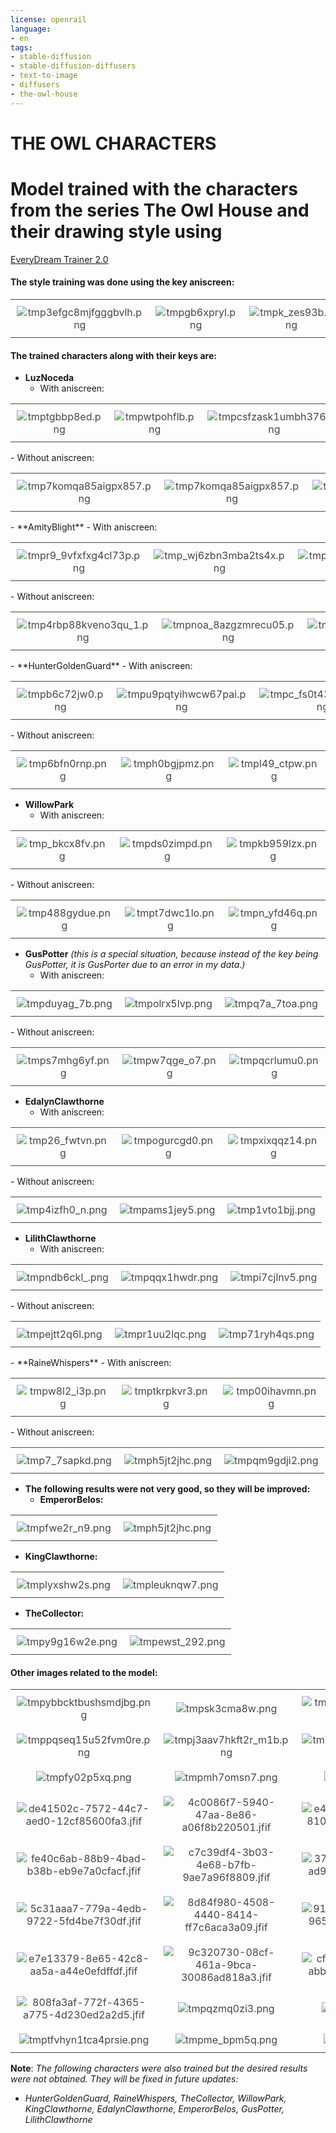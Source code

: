 ```yaml
---
license: openrail
language:
- en
tags:
- stable-diffusion
- stable-diffusion-diffusers
- text-to-image
- diffusers
- the-owl-house
---
```

<style>
  table {
    border-collapse: collapse;
    width: 100%;
    opacity: 0.8;
  }
  td {
    border: none;
    padding: 10px;
  }
  img {
    max-width: 100%;
  }
  tr {
    border-top: none;
    border-bottom: none;
  }
</style>



# THE OWL CHARACTERS

# Model trained with the characters from the series The Owl House and their drawing style using
[EveryDream Trainer 2.0](https://github.com/victorchall/EveryDream2trainer)

#### The style training was done using the key **aniscreen**:
<table>
    <tr>
        <td align="center">
            <img
                src="https://huggingface.co/Jartemio/The_Owl_Characters_V2/resolve/main/images/tmp3efgc8mjfgggbvlh.png"
                alt="tmp3efgc8mjfgggbvlh.png" title="tmp3efgc8mjfgggbvlh.png" />
        </td>
        <td align="center">
            <img
                src="https://huggingface.co/Jartemio/The_Owl_Characters_V2/resolve/main/images/tmpgb6xpryl.png"
                alt="tmpgb6xpryl.png" title="tmpgb6xpryl.png"  />
        </td>
        <td align="center">
            <img
                src="https://huggingface.co/Jartemio/The_Owl_Characters_V2/resolve/main/images/tmpk_zes93b.png"
                alt="tmpk_zes93b.png" title="tmpk_zes93b.png" />
        </td>
    </tr>
</table>

#### The trained characters along with their keys are:


- **LuzNoceda**
  - With aniscreen:
<table>
    <tr>
        <td align="center">
            <img
                src="https://huggingface.co/Jartemio/The_Owl_Characters_V2/resolve/main/images/tmptgbbp8ed.png"
                alt="tmptgbbp8ed.png" title="tmptgbbp8ed.png"/>
        </td>
        <td align="center">
            <img
                src="https://huggingface.co/Jartemio/The_Owl_Characters_V2/resolve/main/images/tmpwtpohflb.png"
                alt="tmpwtpohflb.png" title="tmpwtpohflb.png" />
        </td>
        <td align="center">
            <img
                src="https://huggingface.co/Jartemio/The_Owl_Characters_V2/resolve/main/images/tmpcsfzask1umbh376s.png"
                alt="tmpcsfzask1umbh376s.png" title="tmpk_zes93b.png" />
        </td>
    </tr>
</table>
  - Without aniscreen:
<table>
    <tr>
        <td align="center">
            <img
                src="https://huggingface.co/Jartemio/The_Owl_Characters_V2/resolve/main/images/tmpl5egvhsig9dmb_3y.png"
                alt="tmp7komqa85aigpx857.png" title="tmpl5egvhsig9dmb_3y.png"/>
        </td>
        <td align="center">
            <img
                src="https://huggingface.co/Jartemio/The_Owl_Characters_V2/resolve/main/images/tmp7komqa85aigpx857.png"
                alt="tmp7komqa85aigpx857.png" title="tmp7komqa85aigpx857.png" />
        </td>
        <td align="center">
            <img
                src="https://huggingface.co/Jartemio/The_Owl_Characters_V2/resolve/main/images/tmpca1fmrfa.png"
                alt="tmpca1fmrfa.png" title="tmpca1fmrfa.png" />
        </td>
    </tr>
</table>
- **AmityBlight**
  - With aniscreen:
<table>
    <tr>
        <td align="center">
            <img
                src="https://huggingface.co/Jartemio/The_Owl_Characters_V2/resolve/main/images/tmpr9_9vfxfxg4cl73p.png"
                alt="tmpr9_9vfxfxg4cl73p.png" title="tmpr9_9vfxfxg4cl73p.png"/>
        </td>
        <td align="center">
            <img
                src="https://huggingface.co/Jartemio/The_Owl_Characters_V2/resolve/main/images/tmp_wj6zbn3mba2ts4x.png"
                alt="tmp_wj6zbn3mba2ts4x.png" title="tmp_wj6zbn3mba2ts4x.png"/>
        </td>
        <td align="center">
            <img
                src="https://huggingface.co/Jartemio/The_Owl_Characters_V2/resolve/main/images/tmp3pb40xo9.png"
                alt="tmp3pb40xo9.png" title="tmp3pb40xo9.png"  />
        </td>
    </tr>
</table>
  - Without aniscreen:
<table>
    <tr>
        <td align="center">
            <img
                src="https://huggingface.co/Jartemio/The_Owl_Characters_V2/resolve/main/images/tmp4rbp88kveno3qu_1.png"
                alt="tmp4rbp88kveno3qu_1.png" title="tmp4rbp88kveno3qu_1.png" />
        </td>
        <td align="center">
            <img
                src="https://huggingface.co/Jartemio/The_Owl_Characters_V2/resolve/main/images/tmpnoa_8azgzmrecu05.png"
                alt="tmpnoa_8azgzmrecu05.png" title="tmpnoa_8azgzmrecu05.png"  />
        </td>
        <td align="center">
            <img
                src="https://huggingface.co/Jartemio/The_Owl_Characters_V2/resolve/main/images/tmplt00ac1a.png"
                alt="tmplt00ac1a.png" title="tmplt00ac1a.png" />
        </td>
    </tr>
</table>
- **HunterGoldenGuard**
  - With aniscreen:
<table>
    <tr>
        <td align="center">
            <img
                src="https://huggingface.co/Jartemio/The_Owl_Characters_V2/resolve/main/images/tmpb6c72jw0.png"
                alt="tmpb6c72jw0.png" title="tmpb6c72jw0.png"/>
        </td>
        <td align="center">
            <img
                src="https://huggingface.co/Jartemio/The_Owl_Characters_V2/resolve/main/images/tmpu9pqtyihwcw67pai.png"
                alt="tmpu9pqtyihwcw67pai.png" title="tmpu9pqtyihwcw67pai.png"/>
        </td>
        <td align="center">
            <img
                src="https://huggingface.co/Jartemio/The_Owl_Characters_V2/resolve/main/images/tmpc_fs0t43hiu791u4.png"
                alt="tmpc_fs0t43hiu791u4.png" title="tmpc_fs0t43hiu791u4.png"  />
        </td>
    </tr>
</table>
  - Without aniscreen:
<table>
    <tr>
        <td align="center">
            <img
                src="https://huggingface.co/Jartemio/The_Owl_Characters_V2/resolve/main/images/tmp6bfn0rnp.png"
                alt="tmp6bfn0rnp.png" title="tmp6bfn0rnp.png" />
        </td>
        <td align="center">
            <img
                src="https://huggingface.co/Jartemio/The_Owl_Characters_V2/resolve/main/images/tmph0bgjpmz.png"
                alt="tmph0bgjpmz.png" title="tmph0bgjpmz.png"  />
        </td>
        <td align="center">
            <img
                src="https://huggingface.co/Jartemio/The_Owl_Characters_V2/resolve/main/images/tmpl49_ctpw.png"
                alt="tmpl49_ctpw.png" title="tmpl49_ctpw.png" />
        </td>
    </tr>
</table>

- **WillowPark**
  - With aniscreen:
<table>
    <tr>
        <td align="center">
            <img
                src="https://huggingface.co/Jartemio/The_Owl_Characters_V2/resolve/main/images/tmp_bkcx8fv.png"
                alt="tmp_bkcx8fv.png" title="tmp_bkcx8fv.png"/>
        </td>
        <td align="center">
            <img
                src="https://huggingface.co/Jartemio/The_Owl_Characters_V2/resolve/main/images/tmpds0zimpd.png"
                alt="tmpds0zimpd.png" title="tmpds0zimpd.png"/>
        </td>
        <td align="center">
            <img
                src="https://huggingface.co/Jartemio/The_Owl_Characters_V2/resolve/main/images/tmpkb959lzx.png"
                alt="tmpkb959lzx.png" title="tmpkb959lzx.png"  />
        </td>
    </tr>
</table>
  - Without aniscreen:
<table>
    <tr>
        <td align="center">
            <img
                src="https://huggingface.co/Jartemio/The_Owl_Characters_V2/resolve/main/images/tmp488gydue.png"
                alt="tmp488gydue.png" title="tmp488gydue.png" />
        </td>
        <td align="center">
            <img
                src="https://huggingface.co/Jartemio/The_Owl_Characters_V2/resolve/main/images/tmpt7dwc1lo.png"
                alt="tmpt7dwc1lo.png" title="tmpt7dwc1lo.png"  />
        </td>
        <td align="center">
            <img
                src="https://huggingface.co/Jartemio/The_Owl_Characters_V2/resolve/main/images/tmpn_yfd46q.png"
                alt="tmpn_yfd46q.png" title="tmpn_yfd46q.png" />
        </td>
    </tr>
</table>

- **GusPotter** *(this is a special situation, because instead of the key being GusPotter, it is *GusPorter* due to an error in my data.)*
  - With aniscreen:
<table>
    <tr>
        <td align="center">
            <img
                src="https://huggingface.co/Jartemio/The_Owl_Characters_V2/resolve/main/images/tmpduyag_7b.png"
                alt="tmpduyag_7b.png" title="tmpduyag_7b.png"/>
        </td>
        <td align="center">
            <img
                src="https://huggingface.co/Jartemio/The_Owl_Characters_V2/resolve/main/images/tmpolrx5lvp.png"
                alt="tmpolrx5lvp.png" title="tmpolrx5lvp.png"/>
        </td>
        <td align="center">
            <img
                src="https://huggingface.co/Jartemio/The_Owl_Characters_V2/resolve/main/images/tmpq7a_7toa.png"
                alt="tmpq7a_7toa.png" title="tmpq7a_7toa.png"  />
        </td>
    </tr>
</table>
  - Without aniscreen:
<table>
    <tr>
        <td align="center">
            <img
                src="https://huggingface.co/Jartemio/The_Owl_Characters_V2/resolve/main/images/tmps7mhg6yf.png"
                alt="tmps7mhg6yf.png" title="tmps7mhg6yf.png" />
        </td>
        <td align="center">
            <img
                src="https://huggingface.co/Jartemio/The_Owl_Characters_V2/resolve/main/images/tmpw7qge_o7.png"
                alt="tmpw7qge_o7.png" title="tmpw7qge_o7.png"  />
        </td>
        <td align="center">
            <img
                src="https://huggingface.co/Jartemio/The_Owl_Characters_V2/resolve/main/images/tmpqcrlumu0.png"
                alt="tmpqcrlumu0.png" title="tmpqcrlumu0.png" />
        </td>
    </tr>
</table>

- **EdalynClawthorne**
  - With aniscreen:
<table>
    <tr>
        <td align="center">
            <img
                src="https://huggingface.co/Jartemio/The_Owl_Characters_V2/resolve/main/images/tmp26_fwtvn.png"
                alt="tmp26_fwtvn.png" title="tmp26_fwtvn.png"/>
        </td>
        <td align="center">
            <img
                src="https://huggingface.co/Jartemio/The_Owl_Characters_V2/resolve/main/images/tmpogurcgd0.png"
                alt="tmpogurcgd0.png" title="tmpogurcgd0.png"/>
        </td>
        <td align="center">
            <img
                src="https://huggingface.co/Jartemio/The_Owl_Characters_V2/resolve/main/images/tmpxixqqz14.png"
                alt="tmpxixqqz14.png" title="tmpxixqqz14.png"  />
        </td>
    </tr>
</table>
  - Without aniscreen:
<table>
    <tr>
        <td align="center">
            <img
                src="https://huggingface.co/Jartemio/The_Owl_Characters_V2/resolve/main/images/tmp4izfh0_n.png"
                alt="tmp4izfh0_n.png" title="tmp4izfh0_n.png" />
        </td>
        <td align="center">
            <img
                src="https://huggingface.co/Jartemio/The_Owl_Characters_V2/resolve/main/images/tmpams1jey5.png"
                alt="tmpams1jey5.png" title="tmpams1jey5.png"  />
        </td>
        <td align="center">
            <img
                src="https://huggingface.co/Jartemio/The_Owl_Characters_V2/resolve/main/images/tmp1vto1bjj.png"
                alt="tmp1vto1bjj.png" title="tmp1vto1bjj.png" />
        </td>
    </tr>
</table>


- **LilithClawthorne**
  - With aniscreen:
<table>
    <tr>
        <td align="center">
            <img
                src="https://huggingface.co/Jartemio/The_Owl_Characters_V2/resolve/main/images/tmpndb6ckl_.png"
                alt="tmpndb6ckl_.png" title="tmpndb6ckl_.png"/>
        </td>
        <td align="center">
            <img
                src="https://huggingface.co/Jartemio/The_Owl_Characters_V2/resolve/main/images/tmpqqx1hwdr.png"
                alt="tmpqqx1hwdr.png" title="tmpqqx1hwdr.png"/>
        </td>
        <td align="center">
            <img
                src="https://huggingface.co/Jartemio/The_Owl_Characters_V2/resolve/main/images/tmpi7cjlnv5.png"
                alt="tmpi7cjlnv5.png" title="tmpi7cjlnv5.png"  />
        </td>
    </tr>
</table>
  - Without aniscreen:
<table>
    <tr>
        <td align="center">
            <img
                src="https://huggingface.co/Jartemio/The_Owl_Characters_V2/resolve/main/images/tmpejtt2q6l.png"
                alt="tmpejtt2q6l.png" title="tmpejtt2q6l.png" />
        </td>
        <td align="center">
            <img
                src="https://huggingface.co/Jartemio/The_Owl_Characters_V2/resolve/main/images/tmpr1uu2lqc.png"
                alt="tmpr1uu2lqc.png" title="tmpr1uu2lqc.png"  />
        </td>
        <td align="center">
            <img
                src="https://huggingface.co/Jartemio/The_Owl_Characters_V2/resolve/main/images/tmp71ryh4qs.png"
                alt="tmp71ryh4qs.png" title="tmp71ryh4qs.png" />
        </td>
    </tr>
</table>
- **RaineWhispers**
  - With aniscreen:
<table>
    <tr>
        <td align="center">
            <img
                src="https://huggingface.co/Jartemio/The_Owl_Characters_V2/resolve/main/images/tmpw8l2_i3p.png"
                alt="tmpw8l2_i3p.png" title="tmpw8l2_i3p.png"/>
        </td>
        <td align="center">
            <img
                src="https://huggingface.co/Jartemio/The_Owl_Characters_V2/resolve/main/images/tmptkrpkvr3.png"
                alt="tmptkrpkvr3.png" title="tmptkrpkvr3.png"/>
        </td>
        <td align="center">
            <img
                src="https://huggingface.co/Jartemio/The_Owl_Characters_V2/resolve/main/images/tmp00ihavmn.png"
                alt="tmp00ihavmn.png" title="tmp00ihavmn.png"  />
        </td>
    </tr>
</table>
  - Without aniscreen:
<table>
    <tr>
        <td align="center">
            <img
                src="https://huggingface.co/Jartemio/The_Owl_Characters_V2/resolve/main/images/tmp7_7sapkd.png"
                alt="tmp7_7sapkd.png" title="tmp7_7sapkd.png" />
        </td>
        <td align="center">
            <img
                src="https://huggingface.co/Jartemio/The_Owl_Characters_V2/resolve/main/images/tmph5jt2jhc.png"
                alt="tmph5jt2jhc.png" title="tmph5jt2jhc.png"  />
        </td>
        <td align="center">
            <img
                src="https://huggingface.co/Jartemio/The_Owl_Characters_V2/resolve/main/images/tmpqm9gdji2.png"
                alt="tmpqm9gdji2.png" title="tmpqm9gdji2.png" />
        </td>
    </tr>
</table>

- **The following results were not very good, so they will be improved:**
  - **EmperorBelos:**
<table>
    <tr>
        <td align="center">
            <img
                src="https://huggingface.co/Jartemio/The_Owl_Characters_V2/resolve/main/images/tmpfwe2r_n9.png"
                alt="tmpfwe2r_n9.png" title="tmpfwe2r_n9.png" />
        </td>
        <td align="center">
            <img
                src="https://huggingface.co/Jartemio/The_Owl_Characters_V2/resolve/main/images/tmpcwpxky0h.png"
                alt="tmph5jt2jhc.png" title="tmpcwpxky0h.png"  />
        </td>
    </tr>
</table>

 - **KingClawthorne:**
<table>
    <tr>
        <td align="center">
            <img
                src="https://huggingface.co/Jartemio/The_Owl_Characters_V2/resolve/main/images/tmplyxshw2s.png"
                alt="tmplyxshw2s.png" title="tmplyxshw2s.png" />
        </td>
        <td align="center">
            <img
                src="https://huggingface.co/Jartemio/The_Owl_Characters_V2/resolve/main/images/tmpleuknqw7.png"
                alt="tmpleuknqw7.png" title="tmpleuknqw7.png"  />
        </td>
    </tr>
</table>

- **TheCollector:**
<table>
    <tr>
        <td align="center">
            <img
                src="https://huggingface.co/Jartemio/The_Owl_Characters_V2/resolve/main/images/tmpy9g16w2e.png"
                alt="tmpy9g16w2e.png" title="tmpy9g16w2e.png" />
        </td>
        <td align="center">
            <img
                src="https://huggingface.co/Jartemio/The_Owl_Characters_V2/resolve/main/images/tmpewst_292.png"
                alt="tmpewst_292.png" title="tmpewst_292.png"  />
        </td>
    </tr>
</table>

#### Other images related to the model:                

<table>
    <tr>
        <td align="center">
            <img
                src="https://huggingface.co/Jartemio/The_Owl_Characters_V2/resolve/main/images/tmpybbcktbushsmdjbg.png"
                alt="tmpybbcktbushsmdjbg.png" title="tmpybbcktbushsmdjbg.png" />
        </td>
        <td align="center">
            <img
                src="https://huggingface.co/Jartemio/The_Owl_Characters_V2/resolve/main/images/tmpsk3cma8w.png"
                alt="tmpsk3cma8w.png" title="tmpsk3cma8w.png"  />
        </td>
        <td align="center">
            <img
                src="https://huggingface.co/Jartemio/The_Owl_Characters_V2/resolve/main/images/tmpr9_9vfxfxg4cl73p.png"
                alt="tmpr9_9vfxfxg4cl73p.png" title="tmpr9_9vfxfxg4cl73p.png" />
        </td>
    </tr>
    <tr>
        <td align="center">
            <img
                src="https://huggingface.co/Jartemio/The_Owl_Characters_V2/resolve/main/images/tmppqseq15u52fvm0re.png"
                alt="tmppqseq15u52fvm0re.png" title="tmppqseq15u52fvm0re.png" />
        </td>
        <td align="center">
            <img
                src="https://huggingface.co/Jartemio/The_Owl_Characters_V2/resolve/main/images/tmpj3aav7hkft2r_m1b.png"
                alt="tmpj3aav7hkft2r_m1b.png" title="tmpj3aav7hkft2r_m1b.png"  />
        </td>
        <td align="center">
            <img
                src="https://huggingface.co/Jartemio/The_Owl_Characters_V2/resolve/main/images/tmph4or82wbzk31rvbe.png"
                alt="tmph4or82wbzk31rvbe.png" title="tmph4or82wbzk31rvbe.png" />
        </td>
    </tr>
    <tr>
        <td align="center">
            <img
                src="https://huggingface.co/Jartemio/The_Owl_Characters_V2/resolve/main/images/tmpfy02p5xq.png"
                alt="tmpfy02p5xq.png" title="tmpfy02p5xq.png" />
        </td>
        <td align="center">
            <img
                src="https://huggingface.co/Jartemio/The_Owl_Characters_V2/resolve/main/images/tmpmh7omsn7.png"
                alt="tmpmh7omsn7.png" title="tmpmh7omsn7.png"  />
        </td>
        <td align="center">
            <img
                src="https://huggingface.co/Jartemio/The_Owl_Characters_V2/resolve/main/images/tmph4or82wbzk31rvbe.png"
                alt="tmp5_x0ktdj.png" title="tmp5_x0ktdj.png" />
        </td>
    </tr>
    <tr>
        <td align="center">
            <img
                src="https://huggingface.co/Jartemio/The_Owl_Characters_V2/resolve/main/images/de41502c-7572-44c7-aed0-12cf85600fa3.jfif"
                alt="de41502c-7572-44c7-aed0-12cf85600fa3.jfif" title="de41502c-7572-44c7-aed0-12cf85600fa3.jfif" />
        </td>
        <td align="center">
            <img
                src="https://huggingface.co/Jartemio/The_Owl_Characters_V2/resolve/main/images/4c0086f7-5940-47aa-8e86-a06f8b220501.jfif"
                alt="4c0086f7-5940-47aa-8e86-a06f8b220501.jfif" title="4c0086f7-5940-47aa-8e86-a06f8b220501.jfif"  />
        </td>
        <td align="center">
            <img
                src="https://huggingface.co/Jartemio/The_Owl_Characters_V2/resolve/main/images/e4ee0845-9a64-40a8-8106-a5a941699364.jfif"
                alt="e4ee0845-9a64-40a8-8106-a5a941699364.jfif" title="e4ee0845-9a64-40a8-8106-a5a941699364.jfif" />
        </td>
    </tr>
    <tr>
        <td align="center">
            <img
                src="https://huggingface.co/Jartemio/The_Owl_Characters_V2/resolve/main/images/fe40c6ab-88b9-4bad-b38b-eb9e7a0cfacf.jfif"
                alt="fe40c6ab-88b9-4bad-b38b-eb9e7a0cfacf.jfif" title="fe40c6ab-88b9-4bad-b38b-eb9e7a0cfacf.jfif" />
        </td>
        <td align="center">
            <img
                src="https://huggingface.co/Jartemio/The_Owl_Characters_V2/resolve/main/images/c7c39df4-3b03-4e68-b7fb-9ae7a96f8809.jfif"
                alt="c7c39df4-3b03-4e68-b7fb-9ae7a96f8809.jfif" title="c7c39df4-3b03-4e68-b7fb-9ae7a96f8809.jfif"  />
        </td>
        <td align="center">
            <img
                src="https://huggingface.co/Jartemio/The_Owl_Characters_V2/resolve/main/images/3744481e-ecc0-46ab-ad9a-4e8374cb4d98.jfif"
                alt="3744481e-ecc0-46ab-ad9a-4e8374cb4d98.jfif" title="3744481e-ecc0-46ab-ad9a-4e8374cb4d98.jfif" />
        </td>
    </tr>
    <tr>
        <td align="center">
            <img
                src="https://huggingface.co/Jartemio/The_Owl_Characters_V2/resolve/main/images/5c31aaa7-779a-4edb-9722-5fd4be7f30df.jfif"
                alt="5c31aaa7-779a-4edb-9722-5fd4be7f30df.jfif" title="5c31aaa7-779a-4edb-9722-5fd4be7f30df.jfif" />
        </td>
        <td align="center">
            <img
                src="https://huggingface.co/Jartemio/The_Owl_Characters_V2/resolve/main/images/8d84f980-4508-4440-8414-ff7c6aca3a09.jfif"
                alt="8d84f980-4508-4440-8414-ff7c6aca3a09.jfif" title="8d84f980-4508-4440-8414-ff7c6aca3a09.jfif"  />
        </td>
        <td align="center">
            <img
                src="https://huggingface.co/Jartemio/The_Owl_Characters_V2/resolve/main/images/9127b248-c3be-4302-9653-2f661d257a6a.jfif"
                alt="9127b248-c3be-4302-9653-2f661d257a6a.jfif" title="9127b248-c3be-4302-9653-2f661d257a6a.jfif" />
        </td>
    </tr>
    <tr>
        <td align="center">
            <img
                src="https://huggingface.co/Jartemio/The_Owl_Characters_V2/resolve/main/images/e7e13379-8e65-42c8-aa5a-a44e0efdffdf.jfif"
                alt="e7e13379-8e65-42c8-aa5a-a44e0efdffdf.jfif" title="e7e13379-8e65-42c8-aa5a-a44e0efdffdf.jfif" />
        </td>
        <td align="center">
            <img
                src="https://huggingface.co/Jartemio/The_Owl_Characters_V2/resolve/main/images/9c320730-08cf-461a-9bca-30086ad818a3.jfif"
                alt="9c320730-08cf-461a-9bca-30086ad818a3.jfif" title="9c320730-08cf-461a-9bca-30086ad818a3.jfif"  />
        </td>
        <td align="center">
            <img
                src="https://huggingface.co/Jartemio/The_Owl_Characters_V2/resolve/main/images/cf4b225f-53ab-442c-abb3-0ca33cdb4207.jfif"
                alt="cf4b225f-53ab-442c-abb3-0ca33cdb4207.jfif" title="cf4b225f-53ab-442c-abb3-0ca33cdb4207.jfif" />
        </td>
    </tr>
    <tr>
        <td align="center">
            <img
                src="https://huggingface.co/Jartemio/The_Owl_Characters_V2/resolve/main/images/808fa3af-772f-4365-a775-4d230ed2a2d5.jfif"
                alt="808fa3af-772f-4365-a775-4d230ed2a2d5.jfif" title="808fa3af-772f-4365-a775-4d230ed2a2d5.jfif" />
        </td>
        <td align="center">
            <img
                src="https://huggingface.co/Jartemio/The_Owl_Characters_V2/resolve/main/images/tmpqzmq0zi3.png"
                alt="tmpqzmq0zi3.png" title="tmpqzmq0zi3.png"  />
        </td>
        <td align="center">
            <img
                src="https://huggingface.co/Jartemio/The_Owl_Characters_V2/resolve/main/images/tmp7uhbyh_r.png"
                alt="tmp7uhbyh_r.png" title="tmp7uhbyh_r.png" />
        </td>
    </tr>
    <tr>
        <td align="center">
            <img
                src="https://huggingface.co/Jartemio/The_Owl_Characters_V2/resolve/main/images/tmptfvhyn1tca4prsie.png"
                alt="tmptfvhyn1tca4prsie.png" title="tmptfvhyn1tca4prsie.png" />
        </td>
        <td align="center">
            <img
                src="https://huggingface.co/Jartemio/The_Owl_Characters_V2/resolve/main/images/tmpme_bpm5q.png"
                alt="tmpme_bpm5q.png" title="tmpme_bpm5q.png"  />
        </td>
        <td align="center">
            <img
                src="https://huggingface.co/Jartemio/The_Owl_Characters_V2/resolve/main/images/tmpn37_afcj.png"
                alt="tmpn37_afcj.png" title="tmpn37_afcj.png" />
        </td>
    </tr>
</table>

**Note**: *The following characters were also trained but the desired results were not obtained. They
will be fixed in future updates:*

- *HunterGoldenGuard, RaineWhispers, TheCollector, WillowPark, KingClawthorne, EdalynClawthorne, EmperorBelos,
GusPotter, LilithClawthorne*